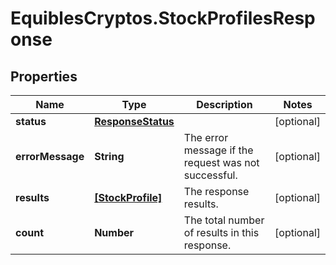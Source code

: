 # EquiblesCryptos.StockProfilesResponse

## Properties
Name | Type | Description | Notes
------------ | ------------- | ------------- | -------------
**status** | [**ResponseStatus**](ResponseStatus.md) |  | [optional] 
**errorMessage** | **String** | The error message if the request was not successful. | [optional] 
**results** | [**[StockProfile]**](StockProfile.md) | The response results. | [optional] 
**count** | **Number** | The total number of results in this response. | [optional] 
